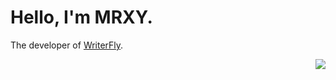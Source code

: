 # Hello, I'm MRXY.
The developer of [WriterFly](http://web.writerfly.cn/).

<img align="right" src="https://github-readme-stats.vercel.app/api?username=mrxy001&show_icons=true&icon_color=CE1D2D&text_color=718096&bg_color=ffffff&hide_title=true" />
